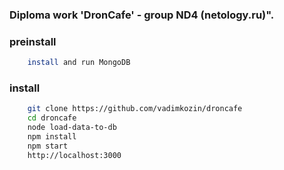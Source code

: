 ###  Diploma work 'DronCafe' - group ND4 (netology.ru)".

### preinstall
```bash
    install and run MongoDB
```

### install
```bash
    git clone https://github.com/vadimkozin/droncafe 
    cd droncafe
    node load-data-to-db
    npm install
    npm start
    http://localhost:3000
```


